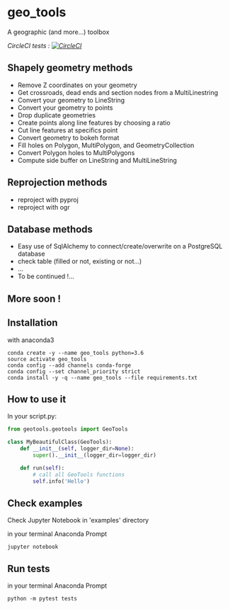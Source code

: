 # geo_tools

A geographic (and more...) toolbox

*CircleCI tests : [![CircleCI](https://circleci.com/gh/yruama42/geo_tools.svg?style=svg)](https://circleci.com/gh/yruama42/geo_tools)*

## Shapely geometry methods

* Remove Z coordinates on your geometry
* Get crossroads, dead ends and section nodes from a MultiLinestring
* Convert your geometry to LineString
* Convert your geometry to points
* Drop duplicate geometries
* Create points along line features by choosing a ratio
* Cut line features at specifics point
* Convert geometry to bokeh format
* Fill holes on Polygon, MultiPolygon, and GeometryCollection
* Convert Polygon holes to MultiPolygons
* Compute side buffer on LineString and MultiLineString

## Reprojection methods

* reproject with pyproj
* reproject with ogr

## Database methods
* Easy use of SqlAlchemy to connect/create/overwrite on a PostgreSQL database
* check table (filled or not, existing or not...)
* ...
* To be continued !...

## More soon !

## Installation

with anaconda3
```
conda create -y --name geo_tools python=3.6
source activate geo_tools
conda config --add channels conda-forge
conda config --set channel_priority strict
conda install -y -q --name geo_tools --file requirements.txt
```

## How to use it

In your script.py:

```python
from geotools.geotools import GeoTools

class MyBeautifulClass(GeoTools):
    def __init__(self, logger_dir=None):
        super().__init__(logger_dir=logger_dir)

    def run(self):
        # call all GeoTools functions
        self.info('Hello')
```

## Check examples

Check Jupyter Notebook in 'examples' directory

in your terminal Anaconda Prompt
```
jupyter notebook
```

## Run tests

in your terminal Anaconda Prompt
```
python -m pytest tests
```

